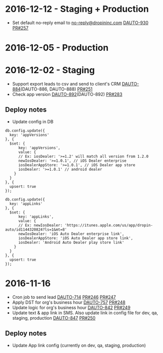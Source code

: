 # 2016-12-12 - Staging + Production
- Set default no-reply email to no-reply@dropininc.com
[DAUTO-930](https://dropin.atlassian.net/browse/DAUTO-930)
[PR#257](https://github.com/dropininc/dropin-auto-api-v1/pull/257)

# 2016-12-05 - Production

# 2016-12-02 - Staging
- Support export leads to csv and send to client's CRM
[DAUTO-884](https://dropin.atlassian.net/browse/DAUTO-884)(DAUTO-886, DAUTO-888)
[PR#251](https://github.com/dropininc/dropin-auto-api-v1/pull/251)
- Check app version
[DAUTO-892](https://dropin.atlassian.net/browse/DAUTO-892)(DAUTO-892)
[PR#283](https://github.com/dropininc/dropin-auto-api-v1/pull/253)

## Deploy notes
- Update config in DB
```
db.config.update({
  key: 'appVersions'
}, {
  $set: {
	  key: 'appVersions',
	  value: {
      // Ex: iosDealer: '>=1.2' will match all version from 1.2.0
      newIosDealer: '>=1.0.1', // iOS Dealer enterprise
      iosDealerAppStore: '>=1.0.1', // iOS Dealer app store
      iosDealer: '>=1.0.1' // android dealer
    }
  }
}, {
  upsert: true
});

db.config.update({
  key: 'appLinks'
}, {
  $set: {
	  key: 'appLinks',
	  value: {
      // Ex: newIosDealer: 'https://itunes.apple.com/us/app/dropin-auto/id1144320824?ls=1&mt=8'
      newIosDealer: 'iOS Auto Dealer enterprise link',
      iosDealerAppStore: 'iOS Auto Dealer app store link',
      iosDealer: 'Android Auto Dealer play store link'
    }
  }
}, {
  upsert: true
});
```

# 2016-11-16
- Cron job to send lead
[DAUTO-714](https://dropin.atlassian.net/browse/DAUTO-714)
[PR#246](https://github.com/dropininc/dropin-auto-api-v1/pull/246)
[PR#247](https://github.com/dropininc/dropin-auto-api-v1/pull/247)
- Apply DST for org's business hour
[DAUTO-757](https://dropin.atlassian.net/browse/DAUTO-757)
[PR#248](https://github.com/dropininc/dropin-auto-api-v1/pull/248)
- Update logic for org's business hour
[DAUTO-842](https://dropin.atlassian.net/browse/DAUTO-842)
[PR#249](https://github.com/dropininc/dropin-auto-api-v1/pull/249)
- Update text & app link in SMS. Also update link in config file for dev, qa, staging, production
[DAUTO-847](https://dropin.atlassian.net/browse/DAUTO-847)
[PR#250](https://github.com/dropininc/dropin-auto-api-v1/pull/250)

## Deploy notes
- Update App link config (currently on dev, qa, staging, production)
